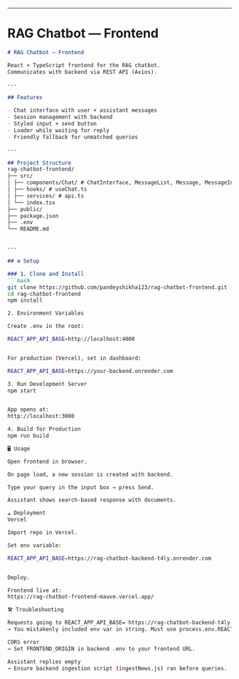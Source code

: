 
---

#  RAG Chatbot — Frontend

```markdown
# RAG Chatbot — Frontend

React + TypeScript frontend for the RAG chatbot.  
Communicates with backend via REST API (Axios).

---

## Features

- Chat interface with user + assistant messages
- Session management with backend
- Styled input + send button
- Loader while waiting for reply
- Friendly fallback for unmatched queries

---

## Project Structure
rag-chatbot-frontend/
├── src/
│ ├── components/Chat/ # ChatInterface, MessageList, Message, MessageInput
│ ├── hooks/ # useChat.ts
│ ├── services/ # api.ts
│ └── index.tsx
├── public/
├── package.json
├── .env
└── README.md


---

## ⚙️ Setup

### 1. Clone and Install
```bash
git clone https://github.com/pandeyshikha123/rag-chatbot-frontend.git
cd rag-chatbot-frontend
npm install

2. Environment Variables

Create .env in the root:

REACT_APP_API_BASE=http://localhost:4000


For production (Vercel), set in dashboard:

REACT_APP_API_BASE=https://your-backend.onrender.com

3. Run Development Server
npm start


App opens at:
http://localhost:3000

4. Build for Production
npm run build

🖥 Usage

Open frontend in browser.

On page load, a new session is created with backend.

Type your query in the input box → press Send.

Assistant shows search-based response with documents.

☁️ Deployment
Vercel

Import repo in Vercel.

Set env variable:

REACT_APP_API_BASE=https://rag-chatbot-backend-t4ly.onrender.com


Deploy.

Frontend live at:
https://rag-chatbot-frontend-mauve.vercel.app/

🛠 Troubleshooting

Requests going to REACT_APP_API_BASE= https://rag-chatbot-backend-t4ly.onrender.com in URL
→ You mistakenly included env var in string. Must use process.env.REACT_APP_API_BASE.

CORS error
→ Set FRONTEND_ORIGIN in backend .env to your frontend URL.

Assistant replies empty
→ Ensure backend ingestion script (ingestNews.js) ran before queries.



